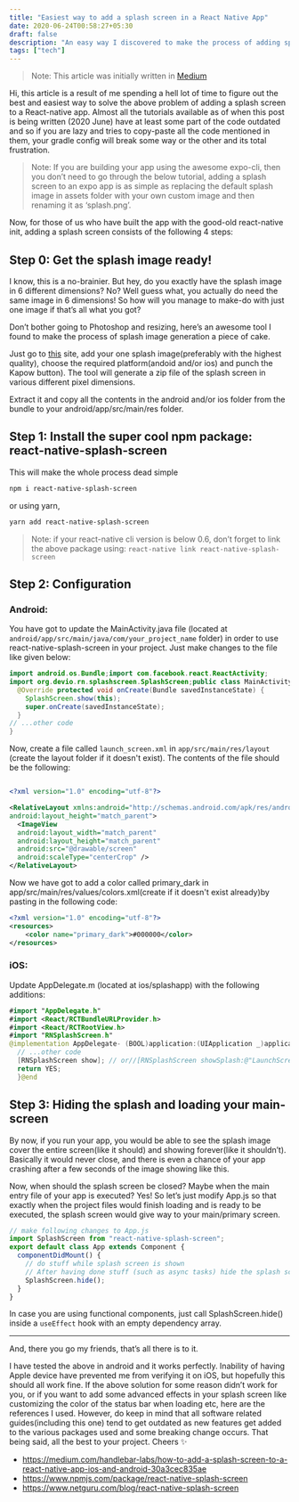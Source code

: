 ```yaml
---
title: "Easiest way to add a splash screen in a React Native App"
date: 2020-06-24T00:58:27+05:30
draft: false
description: "An easy way I discovered to make the process of adding splash screens in React Native much easier and efficient."
tags: ["tech"]
---
```


> Note: This article was initially written in [Medium](https://medium.com/swlh/the-easiest-way-to-add-a-splash-screen-to-your-react-native-app-2d36bee3117b)

Hi, this article is a result of me spending a hell lot of time to figure out the best and easiest way to solve the above problem of adding a splash screen to a React-native app. Almost all the tutorials available as of when this post is being written (2020 June) have at least some part of the code outdated and so if you are lazy and tries to copy-paste all the code mentioned in them, your gradle config will break some way or the other and its total frustration.

> Note: If you are building your app using the awesome expo-cli, then you don’t need to go through the below tutorial, adding a splash screen to an expo app is as simple as replacing the default splash image in assets folder with your own custom image and then renaming it as ‘splash.png’.

Now, for those of us who have built the app with the good-old react-native init, adding a splash screen consists of the following 4 steps:

## Step 0: Get the splash image ready!

I know, this is a no-brainier. But hey, do you exactly have the splash image in 6 different dimensions? No? Well guess what, you actually do need the same image in 6 dimensions! So how will you manage to make-do with just one image if that’s all what you got?

Don’t bother going to Photoshop and resizing, here’s an awesome tool I found to make the process of splash image generation a piece of cake.

Just go to [this](https://apetools.webprofusion.com/#/tools/imagegorilla) site, add your one splash image(preferably with the highest quality), choose the required platform(andoid and/or ios) and punch the Kapow button). The tool will generate a zip file of the splash screen in various different pixel dimensions.

Extract it and copy all the contents in the android and/or ios folder from the bundle to your android/app/src/main/res folder.

## Step 1: Install the super cool npm package: react-native-splash-screen

This will make the whole process dead simple

```bash
npm i react-native-splash-screen
```

or using yarn,

```bash
yarn add react-native-splash-screen
```

> Note: if your react-native cli version is below 0.6, don’t forget to link the above package using: `react-native link react-native-splash-screen`

## Step 2: Configuration

### Android:

You have got to update the MainActivity.java file (located at `android/app/src/main/java/com/your_project_name` folder) in order to use react-native-splash-screen in your project. Just make changes to the file like given below:

```java
import android.os.Bundle;import com.facebook.react.ReactActivity;
import org.devio.rn.splashscreen.SplashScreen;public class MainActivity extends ReactActivity {
  @Override protected void onCreate(Bundle savedInstanceState) {
    SplashScreen.show(this);
    super.onCreate(savedInstanceState);
  }
// ...other code
}
```

Now, create a file called `launch_screen.xml` in `app/src/main/res/layout` (create the layout folder if it doesn't exist). The contents of the file should be the following:

```xml

<?xml version="1.0" encoding="utf-8"?>

<RelativeLayout xmlns:android="http://schemas.android.com/apk/res/android"android:orientation="vertical" android:layout_width="match_parent"
android:layout_height="match_parent">
  <ImageView
  android:layout_width="match_parent"
  android:layout_height="match_parent"
  android:src="@drawable/screen"
  android:scaleType="centerCrop" />
</RelativeLayout>
```

Now we have got to add a color called primary_dark in app/src/main/res/values/colors.xml(create if it doesn't exist already)by pasting in the following code:

```xml
<?xml version="1.0" encoding="utf-8"?>
<resources>
    <color name="primary_dark">#000000</color>
</resources>
```

### iOS:

Update AppDelegate.m (located at ios/splashapp) with the following additions:

```swift
#import "AppDelegate.h"
#import <React/RCTBundleURLProvider.h>
#import <React/RCTRootView.h>
#import "RNSplashScreen.h"
@implementation AppDelegate- (BOOL)application:(UIApplication _)application didFinishLaunchingWithOptions:(NSDictionary _)launchOptions{
  // ...other code
  [RNSplashScreen show]; // or//[RNSplashScreen showSplash:@"LaunchScreen" inRootView:rootView];
  return YES;
  }@end
```

## Step 3: Hiding the splash and loading your main-screen

By now, if you run your app, you would be able to see the splash image cover the entire screen(like it should) and showing forever(like it shouldn’t). Basically it would never close, and there is even a chance of your app crashing after a few seconds of the image showing like this.

Now, when should the splash screen be closed? Maybe when the main entry file of your app is executed? Yes! So let’s just modify App.js so that exactly when the project files would finish loading and is ready to be executed, the splash screen would give way to your main/primary screen.

```javascript
// make following changes to App.js
import SplashScreen from "react-native-splash-screen";
export default class App extends Component {
  componentDidMount() {
    // do stuff while splash screen is shown
    // After having done stuff (such as async tasks) hide the splash screen
    SplashScreen.hide();
  }
}
```

In case you are using functional components, just call SplashScreen.hide() inside a `useEffect` hook with an empty dependency array.

---

And, there you go my friends, that’s all there is to it.

I have tested the above in android and it works perfectly. Inability of having Apple device have prevented me from verifying it on iOS, but hopefully this should all work fine. If the above solution for some reason didn’t work for you, or if you want to add some advanced effects in your splash screen like customizing the color of the status bar when loading etc, here are the references I used. However, do keep in mind that all software related guides(including this one) tend to get outdated as new features get added to the various packages used and some breaking change occurs. That being said, all the best to your project. Cheers ✨

- https://medium.com/handlebar-labs/how-to-add-a-splash-screen-to-a-react-native-app-ios-and-android-30a3cec835ae
- https://www.npmjs.com/package/react-native-splash-screen
- https://www.netguru.com/blog/react-native-splash-screen
